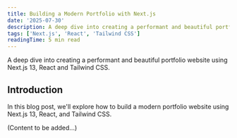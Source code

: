 ```yaml
---
title: Building a Modern Portfolio with Next.js
date: '2025-07-30'
description: A deep dive into creating a performant and beautiful portfolio website using Next.js 13, React and Tailwind CSS.
tags: ['Next.js', 'React', 'Tailwind CSS']
readingTime: 5 min read
---
```


A deep dive into creating a performant and beautiful portfolio website using Next.js 13, React and Tailwind CSS.

## Introduction

In this blog post, we'll explore how to build a modern portfolio website using Next.js 13, React, and Tailwind CSS.

(Content to be added...)
